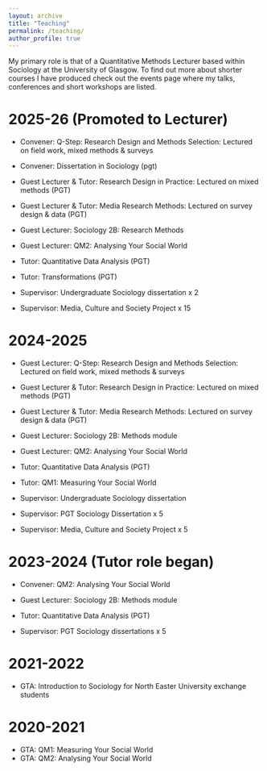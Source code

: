 ```yaml
---
layout: archive
title: "Teaching"
permalink: /teaching/
author_profile: true
---
```


My primary role is that of a Quantitative Methods Lecturer based within Sociology at the University of Glasgow. To find out more about shorter courses I have produced check out the events page where my talks, conferences and short workshops are listed. 

# 2025-26 (Promoted to Lecturer)
-	Convener: Q-Step: Research Design and Methods Selection: Lectured on field work, mixed methods & surveys 
-	Convener: Dissertation in Sociology (pgt)
- Guest Lecturer & Tutor: Research Design in Practice: Lectured on mixed methods (PGT)
-	Guest Lecturer & Tutor: Media Research Methods: Lectured on survey design & data (PGT)
-	Guest Lecturer: Sociology 2B: Research Methods 
-	Guest Lecturer: QM2: Analysing Your Social World 
-	Tutor: Quantitative Data Analysis (PGT) 
-	Tutor: Transformations (PGT)

-	Supervisor: Undergraduate Sociology dissertation x 2
-	Supervisor: Media, Culture and Society Project x 15 


# 2024-2025
-	Guest Lecturer: Q-Step: Research Design and Methods Selection: Lectured on field work, mixed methods & surveys 
-	Guest Lecturer & Tutor: Research Design in Practice: Lectured on mixed methods (PGT)
-	Guest Lecturer & Tutor: Media Research Methods: Lectured on survey design & data (PGT)
-	Guest Lecturer: Sociology 2B: Methods module 
-	Guest Lecturer: QM2: Analysing Your Social World 
-	Tutor: Quantitative Data Analysis (PGT) 
-	Tutor: QM1: Measuring Your Social World 

-	Supervisor: Undergraduate Sociology dissertation 
- Supervisor: PGT Sociology Dissertation x 5
-	Supervisor: Media, Culture and Society Project x 5 

# 2023-2024 (Tutor role began) 
-	Convener: QM2: Analysing Your Social World 
-	Guest Lecturer: Sociology 2B: Methods module 
-	Tutor: Quantitative Data Analysis (PGT) 

-	Supervisor: PGT Sociology dissertations x 5 

# 2021-2022
-	GTA: Introduction to Sociology for North Easter University exchange students 

# 2020-2021
-	GTA: QM1: Measuring Your Social World 
-	GTA: QM2: Analysing Your Social World 
